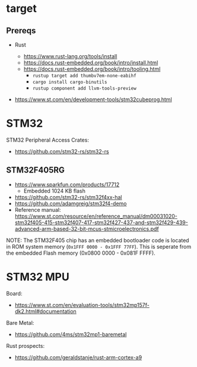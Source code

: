 # target

## Prereqs
- Rust
    - https://www.rust-lang.org/tools/install
    - https://docs.rust-embedded.org/book/intro/install.html
    - https://docs.rust-embedded.org/book/intro/tooling.html
        - `rustup target add thumbv7em-none-eabihf`
        - `cargo install cargo-binutils`
        - `rustup component add llvm-tools-preview` 
   
- https://www.st.com/en/development-tools/stm32cubeprog.html


# STM32

STM32 Peripheral Access Crates:
- https://github.com/stm32-rs/stm32-rs

## STM32F405RG
- https://www.sparkfun.com/products/17712
    - Embedded 1024 KB flash 
- https://github.com/stm32-rs/stm32f4xx-hal
- https://github.com/adamgreig/stm32f4-demo
- Reference manual: https://www.st.com/resource/en/reference_manual/dm00031020-stm32f405-415-stm32f407-417-stm32f427-437-and-stm32f429-439-advanced-arm-based-32-bit-mcus-stmicroelectronics.pdf

NOTE: The STM32F405 chip has an embedded bootloader code is located in ROM system memory (`0x1FFF 0000 - 0x1FFF 77FF`). This is seperate from the embedded Flash memory (0x0800 0000 - 0x081F FFFF).

# STM32 MPU

Board:
- https://www.st.com/en/evaluation-tools/stm32mp157f-dk2.html#documentation

Bare Metal:
- https://github.com/4ms/stm32mp1-baremetal

Rust prospects:
- https://github.com/geraldstanje/rust-arm-cortex-a9

